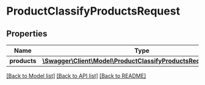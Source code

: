 # ProductClassifyProductsRequest

## Properties
Name | Type | Description | Notes
------------ | ------------- | ------------- | -------------
**products** | [**\Swagger\Client\Model\ProductClassifyProductsRequestProduct[]**](ProductClassifyProductsRequestProduct.md) |  | [optional] 

[[Back to Model list]](../README.md#documentation-for-models) [[Back to API list]](../README.md#documentation-for-api-endpoints) [[Back to README]](../README.md)


